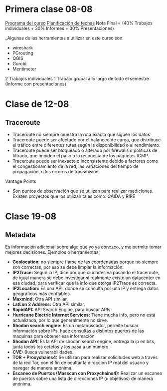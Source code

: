 # Primera clase 08-08
[Programa del curso](https://docs.google.com/document/d/1Ropg7rWHqegwa842KWYS8QWFQlQFYosbU7WQL8W1GRc/edit)
[Planificación de fechas](https://docs.google.com/spreadsheets/d/1OwyUQys_vm3X_waL8k6gh57PFALVQyJBvOjxjk6xwv8/edit?gid=0#gid=0)
Nota Final = (40% Trabajos individuales + 30% Informes + 30% Presentaciones)

_Algunas de las herramientas a utilizar en este curso son:
- wireshark
- PGrouting
- QGIS
- Gurobi
- Mentimeter

2 Trabajos individuales
1 Trabajo grupal a lo largo de todo el semestre (Informe con presentaciones)

# Clase de 12-08
## Traceroute
- Traceroute no siempre muestra la ruta exacta que siguen los datos
- Traceroute puede ser afectado por el balanceo de carga, que distribuye el tráfico entre diferentes rutas según la disponibilidad o el rendimiento. 
- Traceroute puede ser bloqueado o alterado por firewalls o políticas de filtrado, que impiden el paso o la respuesta de los paquetes ICMP.  
- Traceroute puede ser inexacto o inconsistente debido a factores como el congestionamiento de la red, las variaciones del tiempo de propagación, o los errores de transmisión.

Vantage Points
- Son puntos de observación que se utilizan para realizar mediciones. Existen proyectos que los utilizan tales como: CAIDA y RIPE 
# Clase 19-08
## Metadata
Es información adicional sobre algo que yo ya conozco, y me permite tomar mejores decisiones.
Ejemplos o herramientas:
- **Geolocation**: no siempre fiarse de las coordenadas porque no siempre son correctas, por eso se debe limpiar la información.
- **IP2Trace:** Segun la IP, dice por que ciudades va pasando el traceroute, de igual manera se debe investigar si realmente existe un datacenter en esa ciudad, para verificar que la info que otorga IP2Trace es correcta.
- **IP2Location:** Es una API, donde se consulta por una IP y entrega datos geográficos más confiables.
- **Maxmind:** Otra API similar.
- **LatLon 2 Address:** Otra API similar.
- **RapidAPI:** API Search Engine, para buscar APIs.
- **Hurricane Electric Internet Services:** Tiene mucha info, pero no está actualizada, por lo que generalmente no sirve.
- **Shodan search engine:** Es un metabuscador, permite buscar información sobre IPs, hace consultas a distintos puertos de las maquinas para obtener esa información
- **Shodan API:** Es la API de shodan search engine, entrega la ip en bits, junta todos los octetos y los pasa a un numero.
- **CVE:** Busca vulnerabilidades.
- **TOR + Proxychains4:** Se utilizan para realizar solicitudes web a través de la red Tor, con el fin de ocultar la dirección IP real del usuario y navegar de manera anónima.
- **Escaneo de Puertos (Masscan con Proxychains4):** Realizar un escaneo de puertos sobre una lista de direcciones IP (u objetivos) de manera anónima.